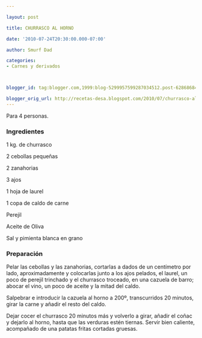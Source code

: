 ```yaml
---

layout: post

title: CHURRASCO AL HORNO

date: '2010-07-24T20:30:00.000-07:00'

author: Smurf Dad

categories:
- Carnes y derivados



blogger_id: tag:blogger.com,1999:blog-5299957599287034512.post-6286868450090055391

blogger_orig_url: http://recetas-desa.blogspot.com/2010/07/churrasco-al-horno.html
---
```


Para 4 personas.

<h3>Ingredientes</h3>

1 kg. de churrasco

2 cebollas pequeñas

2 zanahorias

3 ajos

1 hoja de laurel

1 copa de caldo de carne

Perejil

Aceite de Oliva

Sal y pimienta blanca en grano

<h3>Preparación</h3>

Pelar las cebollas y las zanahorias, cortarlas a dados de un centímetro por lado, aproximadamente y colocarlas junto a los ajos pelados, el laurel, un poco de perejil trinchado y el churrasco troceado, en una cazuela de barro; abocar el vino, un poco de aceite y la mitad del caldo.

Salpebrar e introducir la cazuela al horno a 200&ordm;, transcurridos 20 minutos, girar la carne y añadir el resto del caldo.

Dejar cocer el churrasco 20 minutos más y volverlo a girar, añadir el coñac y dejarlo al horno, hasta que las verduras estén tiernas. Servir bien caliente, acompañado de una patatas fritas cortadas gruesas.

